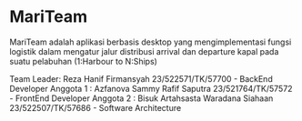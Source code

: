 # MariTeam
MariTeam adalah aplikasi berbasis desktop yang mengimplementasi fungsi logistik dalam mengatur jalur distribusi arrival dan departure kapal pada suatu pelabuhan (1:Harbour to N:Ships)

Team Leader:   Reza Hanif Firmansyah              23/522571/TK/57700  -  BackEnd Developer
Anggota 1  :   Azfanova Sammy Rafif Saputra       23/521764/TK/57572  -  FrontEnd Developer
Anggota 2  :   Bisuk Artahsasta Waradana Siahaan  23/522507/TK/57686  -  Software Architecture

